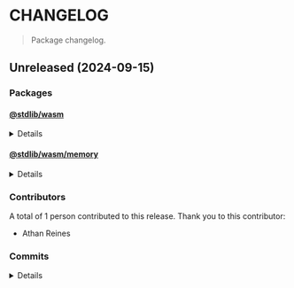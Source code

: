 # CHANGELOG

> Package changelog.

<section class="release" id="unreleased">

## Unreleased (2024-09-15)

<section class="packages">

### Packages

<section class="package" id="wasm-unreleased">

#### [@stdlib/wasm](https://github.com/stdlib-js/stdlib/tree/develop/lib/node_modules/%40stdlib/wasm)

<details>

<section class="features">

##### Features

-   [`cf538c1`](https://github.com/stdlib-js/stdlib/commit/cf538c16dc5717bf1865148442ca1f30f93bb258) - add namespace

</section>

<!-- /.features -->

</details>

</section>

<!-- /.package -->

<section class="package" id="wasm-memory-unreleased">

#### [@stdlib/wasm/memory](https://github.com/stdlib-js/stdlib/tree/develop/lib/node_modules/%40stdlib/wasm/memory)

<details>

<section class="features">

##### Features

-   [`67ac388`](https://github.com/stdlib-js/stdlib/commit/67ac38817706780d7e842aa71482ca5e3f585572) - add `wasm/memory`

</section>

<!-- /.features -->

</details>

</section>

<!-- /.package -->

</section>

<!-- /.packages -->

<section class="contributors">

### Contributors

A total of 1 person contributed to this release. Thank you to this contributor:

-   Athan Reines

</section>

<!-- /.contributors -->

<section class="commits">

### Commits

<details>

-   [`cf538c1`](https://github.com/stdlib-js/stdlib/commit/cf538c16dc5717bf1865148442ca1f30f93bb258) - **feat:** add namespace _(by Athan Reines)_
-   [`67ac388`](https://github.com/stdlib-js/stdlib/commit/67ac38817706780d7e842aa71482ca5e3f585572) - **feat:** add `wasm/memory` _(by Athan Reines)_

</details>

</section>

<!-- /.commits -->

</section>

<!-- /.release -->

